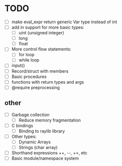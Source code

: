 # TODO
- [ ] make eval_expr return generic Var type instead of int
- [ ] add in support for more basic types:
    - [ ] uint (unsigned integer)
    - [ ] long
    - [ ] float
- [ ] More control flow statements:
    - [ ] for loop
    - [ ] while loop
- [ ] input()
- [ ] Record/struct with members
- [ ] Basic procedures
- [ ] functions with return types and args
- [ ] @require preprocessing

## other
- [ ] Garbage collection
    - [ ] Reduce memory fragmentation
- [ ] C bindings
    - [ ] Binding to raylib library
- [ ] Other types:
    - [ ] Dynamic Arrays
    - [ ] Strings (char array)
- [ ] Shorthand expressions ++, --, +=, etc
- [ ] Basic module/namespace system
